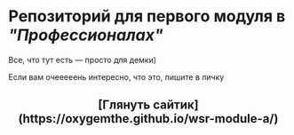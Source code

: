 <h1>Репозиторий для первого модуля в <i>"Профессионалах"</i></h1>

<p>Все, что тут есть — просто для демки)</p>
<p>Если вам очееееень интересно, что это, пишите в личку</p>

<h2 align="center">[Глянуть сайтик](https://oxygemthe.github.io/wsr-module-a/)</h2>